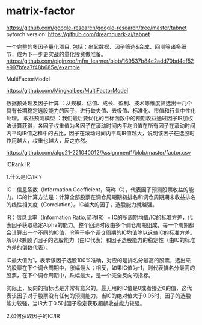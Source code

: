# matrix-factor

https://github.com/google-research/google-research/tree/master/tabnet
pytorch version:
https://github.com/dreamquark-ai/tabnet

一个完整的多因子量化项目, 包括：串起数据、因子筛选&合成、回测等诸多细节，成为下一步更实战的量化投资做准备。
https://github.com/piginzoo/mfm_learner/blob/169537b84c2add70bd4ef52e997bfea7f48b685e/example

MultiFactorModel

https://github.com/MingkaiLee/MultiFactorModel

数据预处理及因子计算 ：从规模、估值、成长、盈利、技术等维度筛选出十几个具有长期稳定选股能力的因子，进行缺失值、去极值、标准化、市值和行业中性化处理。
收益预测模型 ：我们最后要优化的目标函数中的预期收益通过因子IR加权法计算获得，各因子权重值为各因子在滚动时间内平均IR值在所有因子在滚动时间内平均IR值之和中的占比，因子在滚动时间内平均IR值越大，说明该因子在选股时作用越大，权重也越大，反之亦然。

https://github.com/algo21-221040012/Assignment1/blob/master/factor.csv

ICRank IR

1.什么是IC/IR？

IC：信息系数（Information Coefficient，简称 IC），代表因子预测股票收益的能力。IC的计算方法是：计算全部股票在调仓周期期初排名和调仓周期期末收益排名的线性相关度（Correlation）。IC越大的因子，选股能力就越强。

IR：信息比率（Information Ratio,简称IR）= IC的多周期均值/IC的标准方差，代表因子获取稳定Alpha的能力。整个回测时段由多个调仓周期组成，每一个周期都会计算出一个不同的IC值，IR等于多个调仓周期的IC均值除以这些IC的标准方差。所以IR兼顾了因子的选股能力（由IC代表）和因子选股能力的稳定性（由IC的标准方差的倒数代表）。

IC最大值为1，表示该因子选股100%准确，对应的是排名分最高的股票，选出来的股票在下个调仓周期中，涨幅最大；相反，如果IC值为-1，则代表排名分最高的股票，在下个调仓周期中，跌幅最大，是一个完全反向的指标。

实际上，反向的指标也是非常有意义的。最无用的IC值是0或者接近0的值，这代表该因子对于股票没有任何的预测能力。当IC的绝对值大于0.05时，因子的选股能力较强，当IR大于0.5时因子稳定获取超额收益能力较强。

2.如何获取因子的IC/IR

